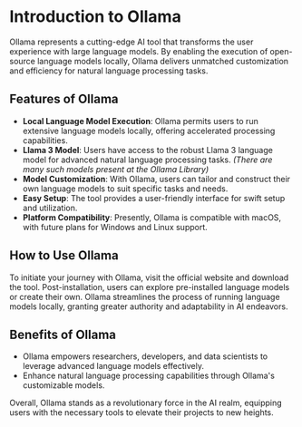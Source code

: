 # Introduction to Ollama

Ollama represents a cutting-edge AI tool that transforms the user experience with large language models. By enabling the execution of open-source language models locally, Ollama delivers unmatched customization and efficiency for natural language processing tasks.

## Features of Ollama

- **Local Language Model Execution**: Ollama permits users to run extensive language models locally, offering accelerated processing capabilities.
- **Llama 3 Model**: Users have access to the robust Llama 3 language model for advanced natural language processing tasks. *(There are many such models present at the Ollama Library)*
- **Model Customization**: With Ollama, users can tailor and construct their own language models to suit specific tasks and needs.
- **Easy Setup**: The tool provides a user-friendly interface for swift setup and utilization.
- **Platform Compatibility**: Presently, Ollama is compatible with macOS, with future plans for Windows and Linux support.

## How to Use Ollama

To initiate your journey with Ollama, visit the official website and download the tool. Post-installation, users can explore pre-installed language models or create their own. Ollama streamlines the process of running language models locally, granting greater authority and adaptability in AI endeavors.

## Benefits of Ollama

- Ollama empowers researchers, developers, and data scientists to leverage advanced language models effectively.
- Enhance natural language processing capabilities through Ollama's customizable models.

Overall, Ollama stands as a revolutionary force in the AI realm, equipping users with the necessary tools to elevate their projects to new heights.
